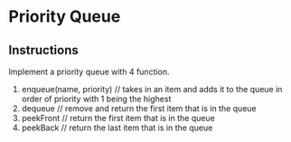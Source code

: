 # Priority Queue

## Instructions

Implement a priority queue with 4 function.

1. enqueue(name, priority) // takes in an item and adds it to the queue in order of priority with 1 being the highest
2. dequeue // remove and return the first item that is in the queue
3. peekFront // return the first item that is in the queue
4. peekBack // return the last item that is in the queue
